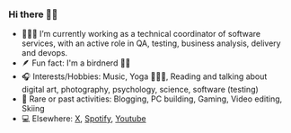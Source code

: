 ### Hi there 👋🏻

- 👩🏻‍💻 I’m currently working as a technical coordinator of software services, with an active role in QA, testing, business analysis, delivery and devops.
- 🪶 Fun fact: I'm a birdnerd 🪹🦉
- 🎧 Interests/Hobbies: Music, Yoga 🧘🏽‍♀️, Reading and talking about digital art, photography, psychology, science, software (testing)
- 📼 Rare or past activities: Blogging, PC building, Gaming, Video editing, Skiing
- 💻 Elsewhere: [X](https://x.com/dpkgme), [Spotify](https://open.spotify.com/user/akmz), [Youtube](https://youtube.com/channel/UCBIZC7ilo25p63dW4s5eJ7Q)

